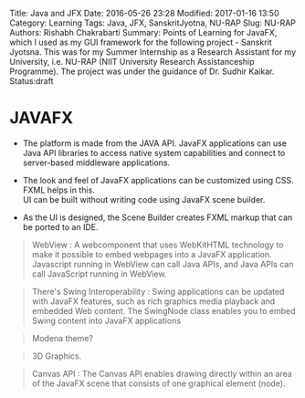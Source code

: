 Title: Java and JFX
Date: 2016-05-26 23:28
Modified: 2017-01-16 13:50
Category: Learning
Tags: Java, JFX, SanskritJyotna, NU-RAP
Slug: NU-RAP
Authors: Rishabh Chakrabarti
Summary: Points of Learning for JavaFX, which I used as my GUI framework for the following project - Sanskrit Jyotsna. This was for my Summer Internship as a Research Assistant for my University, i.e. NU-RAP (NIIT University Research Assistanceship Programme). The project was under the guidance of Dr. Sudhir Kaikar.
Status:draft


# JAVAFX

* The platform is made from the JAVA API. JavaFX applications can use Java API libraries to access native system capabilities and connect to server-based middleware applications.

* The look and feel of JavaFX applications can be customized using CSS. FXML helps in this.   
UI can be built without writing code using JavaFX scene builder.

* As the UI is designed, the Scene Builder creates FXML markup that can be ported to an IDE.

> WebView : A webcomponent that uses WebKitHTML technology to make it possible to embed webpages into a JavaFX application. Javascript running in WebView can call Java APIs, and Java APIs can call JavaScript running in WebView.

> There's Swing Interoperability : Swing applications can be updated with JavaFX features, such as rich graphics media playback and embedded Web content. The SwingNode class enables you to embed Swing content into JavaFX applications

> Modena theme?

> 3D Graphics.

> Canvas API : The Canvas API enables drawing directly within an area of the JavaFX scene that consists of one graphical element (node).

>
